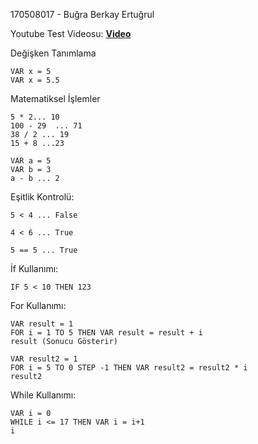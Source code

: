170508017 - Buğra Berkay Ertuğrul

Youtube Test Videosu: **[Video]**

Değişken Tanımlama

    VAR x = 5
    VAR x = 5.5

Matematiksel İşlemler

    5 * 2... 10
    100 - 29  ... 71
    38 / 2 ... 19
    15 + 8 ...23

    VAR a = 5
    VAR b = 3
    a - b ... 2

Eşitlik Kontrolü:

    5 < 4 ... False

    4 < 6 ... True

    5 == 5 ... True

İf Kullanımı: 

    IF 5 < 10 THEN 123

For Kullanımı: 

    VAR result = 1
    FOR i = 1 TO 5 THEN VAR result = result + i
    result (Sonucu Gösterir)

    VAR result2 = 1
    FOR i = 5 TO 0 STEP -1 THEN VAR result2 = result2 * i 
    result2

While Kullanımı:

    VAR i = 0
    WHILE i <= 17 THEN VAR i = i+1
    i


[Video]: <https://youtu.be/5KDWYRUuCpY>